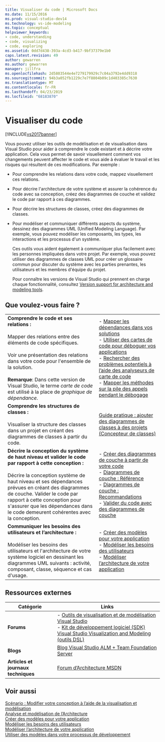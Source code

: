 ```yaml
---
title: Visualiser du code | Microsoft Docs
ms.date: 11/15/2016
ms.prod: visual-studio-dev14
ms.technology: vs-ide-modeling
ms.topic: conceptual
helpviewer_keywords:
- code, understanding
- code, visualizing
- code, exploring
ms.assetid: 0dd7d438-393a-4cd3-b417-9bf37379e1b0
caps.latest.revision: 49
author: gewarren
ms.author: gewarren
manager: jillfra
ms.openlocfilehash: 2d5803544e4e7279179929c7c04a3792e4dd9318
ms.sourcegitcommit: 94b3a052fb1229c7e7f8804b09c1d403385c7630
ms.translationtype: MT
ms.contentlocale: fr-FR
ms.lasthandoff: 04/23/2019
ms.locfileid: "68183870"
---
```

# <a name="visualize-code"></a>Visualiser du code
[!INCLUDE[vs2017banner](../includes/vs2017banner.md)]

Vous pouvez utiliser les outils de modélisation et de visualisation dans Visual Studio pour aider à comprendre le code existant et à décrire votre application. Cela vous permet de savoir visuellement comment vos changements peuvent affecter le code et vous aide à évaluer le travail et les risques qui résultent de ces modifications. Par exemple :  
  
- Pour comprendre les relations dans votre code, mappez visuellement ces relations.  
  
- Pour décrire l'architecture de votre système et assurer la cohérence du code avec sa conception, créez des diagrammes de couche et validez le code par rapport à ces diagrammes.  
  
- Pour décrire les structures de classes, créez des diagrammes de classes.  
  
- Pour modéliser et communiquer différents aspects du système, dessinez des diagrammes UML (Unified Modeling Language). Par exemple, vous pouvez modéliser les composants, les types, les interactions et les processus d'un système.  
  
  Ces outils vous aident également à communiquer plus facilement avec les personnes impliquées dans votre projet. Par exemple, vous pouvez utiliser des diagrammes de classes UML pour créer un glossaire commun pour discuter du système avec les parties prenantes, les utilisateurs et les membres d'équipe du projet.  
  
  Pour connaître les versions de Visual Studio qui prennent en charge chaque fonctionnalité, consultez [Version support for architecture and modeling tools](../modeling/what-s-new-for-design-in-visual-studio.md#VersionSupport).  
  
## <a name="what-do-you-want-to-do"></a>Que voulez-vous faire ?  
  
|||  
|-|-|  
|**Comprendre le code et ses relations :**<br /><br /> Mapper des relations entre des éléments de code spécifiques.<br /><br /> Voir une présentation des relations dans votre code pour l'ensemble de la solution.<br /><br /> **Remarque**: Dans cette version de Visual Studio, le terme *carte de code* est utilisé à la place de *graphique de dépendance*.|-   [Mapper les dépendances dans vos solutions](../modeling/map-dependencies-across-your-solutions.md)<br />-   [Utiliser des cartes de code pour déboguer vos applications](../modeling/use-code-maps-to-debug-your-applications.md)<br />-   [Rechercher des problèmes potentiels à l’aide des analyseurs de carte de code](../modeling/find-potential-problems-using-code-map-analyzers.md)<br />-   [Mapper les méthodes sur la pile des appels pendant le débogage](../debugger/map-methods-on-the-call-stack-while-debugging-in-visual-studio.md)|  
|**Comprendre les structures de classes :**<br /><br /> Visualiser la structure des classes dans un projet en créant des diagrammes de classes à partir du code.|[Guide pratique : ajouter des diagrammes de classes à des projets (Concepteur de classes)](../ide/how-to-add-class-diagrams-to-projects-class-designer.md)|  
|**Décrire la conception du système de haut niveau et valider le code par rapport à cette conception :**<br /><br /> Décrire la conception système de haut niveau et ses dépendances prévues en créant des diagrammes de couche. Valider le code par rapport à cette conception pour s'assurer que les dépendances dans le code demeurent cohérentes avec la conception.|-   [Créer des diagrammes de couche à partir de votre code](../modeling/create-layer-diagrams-from-your-code.md)<br />-   [Diagrammes de couche : Référence](../modeling/layer-diagrams-reference.md)<br />-   [Diagrammes de couche : Recommandations](../modeling/layer-diagrams-guidelines.md)<br />-   [Valider du code avec des diagrammes de couche](../modeling/validate-code-with-layer-diagrams.md)|  
|**Communiquer les besoins des utilisateurs et l’architecture :**<br /><br /> Modéliser les besoins des utilisateurs et l'architecture de votre système logiciel en dessinant les diagrammes UML suivants : activité, composant, classe, séquence et cas d'usage.|-   [Créer des modèles pour votre application](../modeling/create-models-for-your-app.md)<br />-   [Modéliser les besoins des utilisateurs](../modeling/model-user-requirements.md)<br />-   [Modéliser l’architecture de votre application](../modeling/model-your-app-s-architecture.md)|  
  
## <a name="external-resources"></a>Ressources externes  
  
|**Catégorie**|**Links**|  
|------------------|---------------|  
|**Forums**|-   [Outils de visualisation et de modélisation Visual Studio](http://go.microsoft.com/fwlink/?LinkId=184720)<br />-   [Kit de développement logiciel (SDK) Visual Studio Visualization and Modeling (outils DSL)](http://go.microsoft.com/fwlink/?LinkId=184721)|  
|**Blogs**|[Blog Visual Studio ALM + Team Foundation Server](http://go.microsoft.com/fwlink/?LinkID=201340)|  
|**Articles et journaux techniques**|[Forum d’Architecture MSDN](http://go.microsoft.com/fwlink/?LinkId=201343)|  
  
## <a name="see-also"></a>Voir aussi  
 [Scénario : Modifier votre conception à l’aide de la visualisation et modélisation](../modeling/scenario-change-your-design-using-visualization-and-modeling.md)   
 [Analyse et modélisation de l’Architecture](../modeling/analyze-and-model-your-architecture.md)   
 [Créer des modèles pour votre application](../modeling/create-models-for-your-app.md)   
 [Modéliser les besoins des utilisateurs](../modeling/model-user-requirements.md)   
 [Modéliser l’architecture de votre application](../modeling/model-your-app-s-architecture.md)   
 [Utiliser des modèles dans votre processus de développement](../modeling/use-models-in-your-development-process.md)
